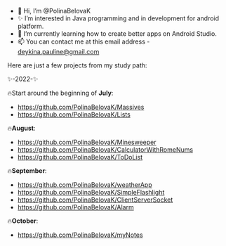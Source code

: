 - 👋 Hi, I’m @PolinaBelovaK 
- ✨ I’m interested in Java programming and in development for android platform.
- 🌱 I’m currently learning how to create better apps on Android Studio.
- 📫 You can contact me at this email address - deykina.pauline@gmail.com

Here are just a few projects from my study path:
 
 ✨-2022-✨

🔥Start around the beginning of <b>July</b>:

- https://github.com/PolinaBelovaK/Massives
- https://github.com/PolinaBelovaK/Lists

🔥<b>August</b>:

- https://github.com/PolinaBelovaK/Minesweeper
- https://github.com/PolinaBelovaK/CalculatorWithRomeNums
- https://github.com/PolinaBelovaK/ToDoList

🔥<b>September</b>:

- https://github.com/PolinaBelovaK/weatherApp
- https://github.com/PolinaBelovaK/SimpleFlashlight
- https://github.com/PolinaBelovaK/ClientServerSocket
- https://github.com/PolinaBelovaK/Alarm

🔥<b>October</b>:

- https://github.com/PolinaBelovaK/myNotes
